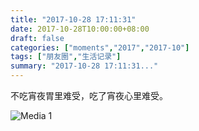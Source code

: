 ```yaml
---
title: "2017-10-28 17:11:31"
date: 2017-10-28T10:00:00+08:00
draft: false
categories: ["moments","2017","2017-10"]
tags: ["朋友圈","生活记录"]
summary: "2017-10-28 17:11:31..."
---
```


不吃宵夜胃里难受，吃了宵夜心里难受。

![Media 1](/Moments/photos/2017-10-28/201710281711310.jpg)

